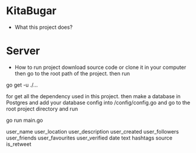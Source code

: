 # KitaBugar

- What this project does?





# Server
- How to run project
download source code or clone it in your computer then go to the root path of the project. then run 

go get -u ./...

for get all the dependency used in this project. then make a database in Postgres and add your database config into /config/config.go
and go to the root project directory and run 

go run main.go

user_name	user_location	user_description	user_created	user_followers	user_friends	user_favourites	user_verified	date	text	hashtags	source	is_retweet

